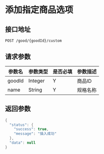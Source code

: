 # 添加指定商品选项

## 接口地址
```
POST /good/{goodId}/custom
```

## 请求参数
|参数名|参数类型|是否必填|参数描述|
|-----|------|-------|-------|
|goodId|Integer|Y|商品ID|
|name|String|Y|规格名称|

## 返回参数
```Java
{
  "status": {
    "success": true,
    "message": "插入成功"
  },
  "data": null
}
```

